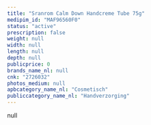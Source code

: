 ```yaml
---
title: "Sranrom Calm Down Handcreme Tube 75g"
medipim_id: "MAF96560F0"
status: "active"
prescription: false
weight: null
width: null
length: null
depth: null
publicprice: 0
brands_name_nl: null
cnk: "2726032"
photos_medium: null
apbcategory_name_nl: "Cosmetisch"
publiccategory_name_nl: "Handverzorging"
---
```

null
